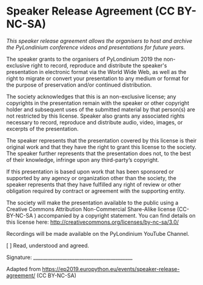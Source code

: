 # Speaker Release Agreement (CC BY-NC-SA)

_This speaker release agreement allows the organisers to host and archive the PyLondinium conference videos and presentations for future years._

The speaker grants to the organisers of PyLondinium 2019 the non-exclusive right to record, reproduce and distribute the speaker's presentation in electronic format via the World Wide Web, as well as the right to migrate or convert your presentation to any medium or format for the purpose of preservation and/or continued distribution.

The society acknowledges that this is an non-exclusive license; any copyrights in the presentation remain with the speaker or other copyright holder and subsequent uses of the submitted material by that person(s) are not restricted by this license. Speaker also grants any associated rights necessary to record, reproduce and distribute audio, video, images, or excerpts of the presentation.

The speaker represents that the presentation covered by this license is their original work and that they have the right to grant this license to the society. The speaker further represents that the presentation does not, to the best of their knowledge, infringe upon any third-party’s copyright.

If this presentation is based upon work that has been sponsored or supported by any agency or organization other than the society, the speaker represents that they have fulfilled any right of review or other obligation required by contract or agreement with the supporting entity.

The society will make the presentation available to the public using a Creative Commons Attribution Non-Commercial Share-Alike license (CC-BY-NC-SA ) accompanied by a copyright statement. You can find details on this license here: http://creativecommons.org/licenses/by-nc-sa/3.0/

 

Recordings will be made available on the PyLondinium YouTube Channel.

[   ] Read, understood and agreed.

 

Signature: _________________________________________

Adapted from https://ep2019.europython.eu/events/speaker-release-agreement/ (CC BY-NC-SA)
